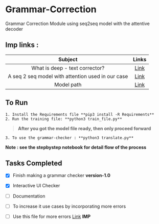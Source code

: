 # Grammar-Correction
Grammar Correction Module using seq2seq model with the attentive decoder

## Imp links :

| Subject | Links |
| :---: | :---: | 
| What is deep - text corrector? | [Link](http://atpaino.com/2017/01/03/deep-text-correcter.html) | 
| A seq 2 seq model with attention used in our case | [Link](https://github.com/AladdinPerzon/Machine-Learning-Collection/blob/master/ML/Pytorch/more_advanced/Seq2Seq_attention/seq2seq_attention.py) |
| Model path | [Link](https://drive.google.com/file/d/1S9thECtDVHTv-aDPqCjf0NejaeJ5nRNS/view?usp=sharing)

## To Run
```
1. Install the Requirements file **pip3 install -R Requirements**
2. Run the training file: **python3 train_file.py**
```
>**After you got the model file ready, then only proceed forward**

```
3. To use the grammar-checker : **python3 translate.py**
```

**Note : see the stepbystep notebook for detail flow of the process**


## Tasks Completed

- [x] Finish making a grammar checker **version-1.0**
- [X] Interactive UI Checker 
- [ ] Documentation
- [ ] To increase it use cases by incorporating more errors
- [ ] Use this file for more errors [Link](https://github.com/hadifar/GrammarCorrection) **IMP**



